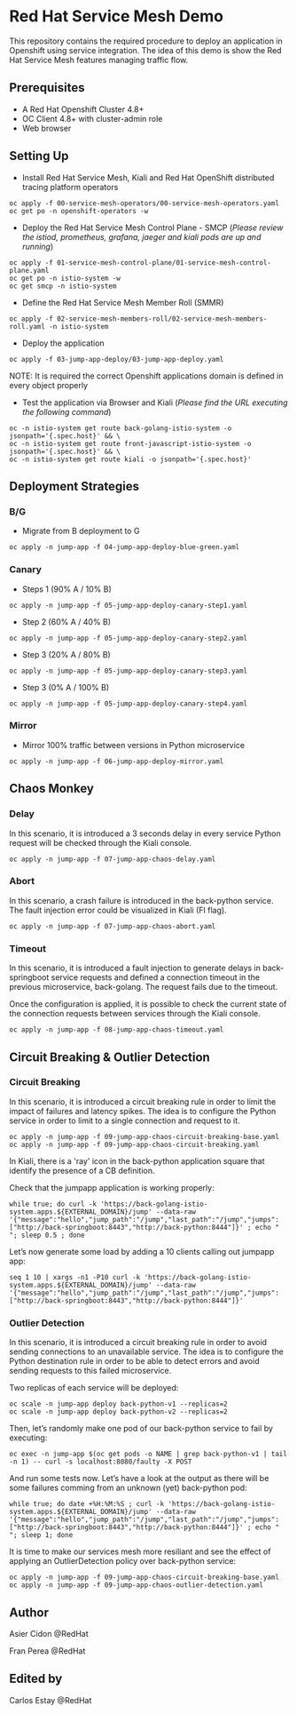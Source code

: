 # Red Hat Service Mesh Demo

This repository contains the required procedure to deploy an application in Openshift using service integration. The idea of this demo is show the Red Hat Service Mesh features managing traffic flow.

## Prerequisites

- A Red Hat Openshift Cluster 4.8+
- OC Client 4.8+ with cluster-admin role
- Web browser

## Setting Up

- Install Red Hat Service Mesh, Kiali and Red Hat OpenShift distributed tracing platform operators

```$bash
oc apply -f 00-service-mesh-operators/00-service-mesh-operators.yaml
oc get po -n openshift-operators -w
```

- Deploy the Red Hat Service Mesh Control Plane - SMCP (*Please review the istiod, prometheus, grafana, jaeger and kiali pods are up and running*)

```$bash
oc apply -f 01-service-mesh-control-plane/01-service-mesh-control-plane.yaml
oc get po -n istio-system -w
oc get smcp -n istio-system
```

- Define the Red Hat Service Mesh Member Roll (SMMR)

```$bash
oc apply -f 02-service-mesh-members-roll/02-service-mesh-members-roll.yaml -n istio-system
```

- Deploy the application

```$bash
oc apply -f 03-jump-app-deploy/03-jump-app-deploy.yaml
```

NOTE: It is required the correct Openshift applications domain is defined in every object properly 

- Test the application via Browser and Kiali (_Please find the URL executing the following command_)

```$bash
oc -n istio-system get route back-golang-istio-system -o jsonpath='{.spec.host}' && \
oc -n istio-system get route front-javascript-istio-system -o jsonpath='{.spec.host}' && \
oc -n istio-system get route kiali -o jsonpath='{.spec.host}'
```

## Deployment Strategies
### B/G

- Migrate from B deployment to G

```$bash
oc apply -n jump-app -f 04-jump-app-deploy-blue-green.yaml
```

### Canary

- Steps 1 (90% A / 10% B)

```$bash
oc apply -n jump-app -f 05-jump-app-deploy-canary-step1.yaml
```

- Step 2 (60% A / 40% B)

```$bash
oc apply -n jump-app -f 05-jump-app-deploy-canary-step2.yaml
```

- Step 3 (20% A / 80% B)

```$bash
oc apply -n jump-app -f 05-jump-app-deploy-canary-step3.yaml
```

- Step 3 (0% A / 100% B)

```$bash
oc apply -n jump-app -f 05-jump-app-deploy-canary-step4.yaml
```

### Mirror

- Mirror 100% traffic between versions in Python microservice

```$bash
oc apply -n jump-app -f 06-jump-app-deploy-mirror.yaml
```

## Chaos Monkey

### Delay

In this scenario, it is introduced a 3 seconds delay in every service Python request will be checked through the Kiali console.

```$bash
oc apply -n jump-app -f 07-jump-app-chaos-delay.yaml
```

### Abort
In this scenario, a crash failure is introduced in the back-python service. The fault injection error could be visualized in Kiali (FI flag).

```$bash
oc apply -n jump-app -f 07-jump-app-chaos-abort.yaml
```
### Timeout

In this scenario, it is introduced a fault injection to generate delays in back-springboot service requests and defined a connection timeout in the previous microservice, back-golang. The request fails due to the timeout.

Once the configuration is applied, it is possible to check the current state of the connection requests between services through the Kiali console.

```$bash
oc apply -n jump-app -f 08-jump-app-chaos-timeout.yaml
```

## Circuit Breaking & Outlier Detection

### Circuit Breaking

In this scenario, it is introduced a circuit breaking rule in order to limit the impact of failures and latency spikes. The idea is to configure the Python service in order to limit to a single connection and request to it.

```$bash
oc apply -n jump-app -f 09-jump-app-chaos-circuit-breaking-base.yaml
oc apply -n jump-app -f 09-jump-app-chaos-circuit-breaking.yaml
```

In Kiali, there is a 'ray' icon in the back-python application square that identify the presence of a CB definition.

Check that the jumpapp application is working properly:

```$bash
while true; do curl -k 'https://back-golang-istio-system.apps.${EXTERNAL_DOMAIN}/jump' --data-raw '{"message":"hello","jump_path":"/jump","last_path":"/jump","jumps":["http://back-springboot:8443","http://back-python:8444"]}' ; echo " "; sleep 0.5 ; done
```

Let’s now generate some load by adding a 10 clients calling out jumpapp app:

```$bash
seq 1 10 | xargs -n1 -P10 curl -k 'https://back-golang-istio-system.apps.${EXTERNAL_DOMAIN}/jump' --data-raw '{"message":"hello","jump_path":"/jump","last_path":"/jump","jumps":["http://back-springboot:8443","http://back-python:8444"]}'
```

### Outlier Detection

In this scenario, it is introduced a circuit breaking rule in order to avoid sending connections to an unavailable service. The idea is to configure the Python destination rule in order to be able to detect errors and avoid sending requests to this failed microservice.

Two replicas of each service will be deployed:

```$bash
oc scale -n jump-app deploy back-python-v1 --replicas=2
oc scale -n jump-app deploy back-python-v2 --replicas=2
```

Then, let’s randomly make one pod of our back-python service to fail by executing:

```$bash
oc exec -n jump-app $(oc get pods -o NAME | grep back-python-v1 | tail -n 1) -- curl -s localhost:8080/faulty -X POST
```

And run some tests now. Let’s have a look at the output as there will be some failures comming from an unknown (yet) back-python pod:

```$bash
while true; do date +%H:%M:%S ; curl -k 'https://back-golang-istio-system.apps.${EXTERNAL_DOMAIN}/jump' --data-raw '{"message":"hello","jump_path":"/jump","last_path":"/jump","jumps":["http://back-springboot:8443","http://back-python:8444"]}' ; echo " "; sleep 1; done
```

It is time to make our services mesh more resiliant and see the effect of applying an OutlierDetection policy over back-python service:

```$bash
oc apply -n jump-app -f 09-jump-app-chaos-circuit-breaking-base.yaml
oc apply -n jump-app -f 09-jump-app-chaos-outlier-detection.yaml
```

## Author

Asier Cidon @RedHat

Fran Perea @RedHat

## Edited by

Carlos Estay @RedHat
